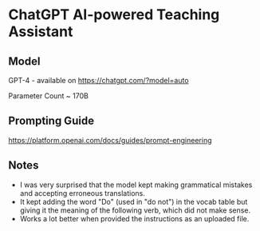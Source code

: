 # ChatGPT AI-powered Teaching Assistant

## Model

GPT-4 - available on https://chatgpt.com/?model=auto

Parameter Count ~ 170B

## Prompting Guide

https://platform.openai.com/docs/guides/prompt-engineering

## Notes

- I was very surprised that the model kept making grammatical mistakes and accepting erroneous translations.
- It kept adding the word "Do" (used in "do not") in the vocab table but giving it the meaning of the following verb, which did not make sense.
- Works a lot better when provided the instructions as an uploaded file.
